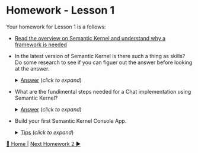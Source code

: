 # Homework - Lesson 1
Your homework for Lesson 1 is a follows:

- [Read the overview on Semantic Kernel and understand why a framework is needed](https://learn.microsoft.com/en-us/semantic-kernel/overview/) 

- In the latest version of Semantic Kernel is there such a thing as skills? Do some research to see if you can figuer out the answer before looking at the answer.
   <details>
    <summary><u>Answer</u> (<i>click to expand</i>)</summary>
    <!-- have to be followed by an empty line! -->

       No.  Skills have been replaced with Plugins.
  </details>

- What are the fundimental steps needed for a Chat implementation using Semantic Kernel?
  <details>
    <summary><u>Answer</u> (<i>click to expand</i>)</summary>
    <!-- have to be followed by an empty line! -->
      
     1. Create a Kernel Builder so you can construct Kernel instances
   
     2. Load the AI Endpoint values so you can access the REST endpoint
   
     3. Add the Chat Completion Service with the Endpoint details
   
     4. Construct the Kernel, Prompt / Chat History, get an instance to the Completion Service
   
     5. Send the Prompt / Chat History and get a response
  </details>

- Build your first Semantic Kernel Console App.
  <details>
    <summary><u>Tips</u> (<i>click to expand</i>)</summary>
    <!-- have to be followed by an empty line! -->
      1. Follow the steps outlined in Lesson 1.
      
     If you need a shortcut you can take look at the Lesson 1 Project found in the [Semantic-Kernel-101.sln file](/solutions/Semantic-Kernel-101/README.md).
      
     Hint: Kernel.CreateBuilder, builder.Services.AddAzureOpenAIChatCompletion, builder.Build, kernel.GetRequiredService<IChatCompletionService>(), chatCompletionService.GetChatMessageContentAsync, history.AddAssistantMessage      
  </details>

[🔼 Home ](/README.md) | [Next Homework 2 ▶](/homework/lesson-2/README.md)
